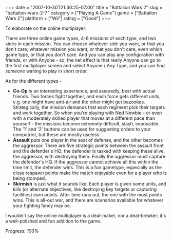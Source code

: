 +++
date = "2007-10-30T21:30:25-07:00"
title = "Battalion Wars 2"
slug = "battalion-wars-2-7"
category = ["Playing A Game"]
game = ["Battalion Wars 2"]
platform = ["Wii"]
rating = ["Good"]
+++

To elaborate on the online multiplayer:

There are three online game types, 4-6 missions of each type, and two sides in each mission.  You can choose whatever side you want, or that you don't care; whatever mission you want, or that you don't care, even which game type, or that you don't care.  And you can play any configuration with friends, or with Anyone - so, the net effect is that really Anyone can go to the first multiplayer screen and select Anyone / Any Type, and you can find <i>some</i>one waiting to play in short order.

As for the different types -

* <b>Co-Op</b> is an interesting experience, and assuredly, best with actual friends.  Two forces fight together, and each force gets different units, e.g. one might have anti-air and the other might get bazookas.  Strategically, the mission demands that each regiment pick their targets and work together.  So when you're playing with Ned Newbie - or even with a moderately skilled player that moves at a different pace than yourself - the missions become extremely difficult, slash, impossible.  The '1' and '2' buttons can be used for suggesting orders to your compatriot, but these are mostly useless.
* <b>Assault</b> puts one player in the seat of defense, and the other becomes the aggressor.  There are five strategic points between the assault front and the defender's HQ; the defender is tasked with keeping these alive, the aggressor, with destroying them.  Finally the aggressor must capture the defender's HQ.  If the aggressor cannot achieve all this within the time limit, the defender wins.  This is a fun gametype, especially as the close respawn points make the match enjoyable even for a player who is being stomped.
* <b>Skirmish</b> is just what it sounds like.  Each player is given some units, and kills (or alternate objectives, like destroying key targets or capturing facilities) earn points.  After time runs out, the one with the most points wins.  This is all-out war, and there are scenarios available for whatever your fighting fancy may be.

I wouldn't say the online multiplayer is a deal-maker, nor a deal-breaker; it's a well-polished and fun addition to the game.

<i>Progress: 100\%</i>